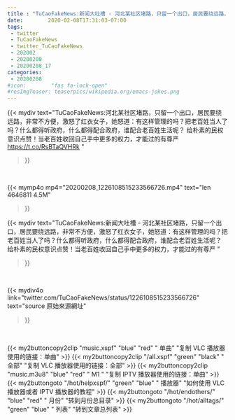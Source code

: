 ```yaml
---
title : "TuCaoFakeNews:新闻大吐槽 - 河北某社区堵路，只留一个出口，居民要绕远路，非常不方便，激怒了红衣女子，她怒道：有这样管理的吗？把老百姓当人了吗？什么都得听政府，什么都得配合政府，谁配合老百姓生活呢？  给朴素的民权意识点赞！当老百姓收回自己手中更多的权力，才能过的有尊严 "
date:        2020-02-08T17:31:03-07:00
tags:
 - twitter
 - TuCaoFakeNews
 - twitter_TuCaoFakeNews
 - 202002
 - 20200208
 - 20200208_17
categories:
 - 20200208
#icon:        "fas fa-lock-open"
#resImgTeaser: teaserpics/wikipedia.org/emacs-jokes.png
---
```


{{< mydiv text="TuCaoFakeNews:河北某社区堵路，只留一个出口，居民要绕远路，非常不方便，激怒了红衣女子，她怒道：有这样管理的吗？把老百姓当人了吗？什么都得听政府，什么都得配合政府，谁配合老百姓生活呢？  给朴素的民权意识点赞！当老百姓收回自己手中更多的权力，才能过的有尊严 https://t.co/RsBTaQVHRk "
>}}
<br>


{{< mymp4o mp4="20200208_1226108515233566726.mp4"
text="len 4646811    4.5M"
>}}


{{< mydiv text="TuCaoFakeNews:新闻大吐槽 - 河北某社区堵路，只留一个出口，居民要绕远路，非常不方便，激怒了红衣女子，她怒道：有这样管理的吗？把老百姓当人了吗？什么都得听政府，什么都得配合政府，谁配合老百姓生活呢？  给朴素的民权意识点赞！当老百姓收回自己手中更多的权力，才能过的有尊严 "
>}}
<br>

{{< mydiv4o link="twitter.com/TuCaoFakeNews/status/1226108515233566726"
text="source 原始來源網址"
>}}


<br>





{{< my2buttoncopy2clip "music.xspf"        "blue"   "red"    " 单曲"  "复制 VLC 播放器使用的链接：单曲" >}} {{< my2buttoncopy2clip "/all.xspf"         "green"  "black"  " 全部"  "复制 VLC 播放器使用的链接：全部" >}} {{< my2buttoncopy2clip "music.m3u8"        "blue"   "red"    " M1 "    "复制 IPTV 播放器使用的链接：单曲" >}} {{< my2buttongoto      "/hot/helpxspf/"    "green"  "blue"   " 播放器" "如何使用 VLC 播放器或者 IPTV 播放器的教程" >}} {{< my2buttongoto      "/hot/endothers/"   "blue"   "red"    " 月份"   "转到月份总目录" >}} {{< my2buttongoto      "/hot/alltags/"     "green"  "blue"   " 列表"   "转到文章总列表" >}} 
